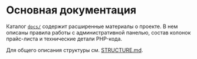 # Основная документация

Каталог [`docs/`](docs/) содержит расширенные материалы о проекте. В нем описаны правила работы с административной панелью, состав колонок прайс-листа и технические детали PHP-кода.

Для общего описания структуры см. [STRUCTURE.md](STRUCTURE.md).
